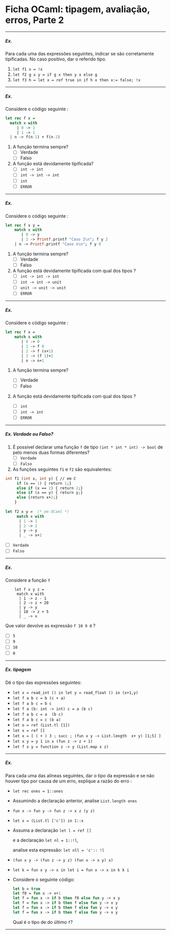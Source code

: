 

# Ficha OCaml: tipagem, avaliação, erros, Parte 2



------



##### Ex.

Para cada uma das expressões seguintes, indicar se são corretamente tipificadas. No caso positivo, dar o referido tipo.

1. `let f1 x = !x` 
2. `let f2 g x y = if g x then y x else g` 
3. `let f3 h = let x = ref true in if h x then x:= false; !x`

------



##### Ex. 

Considere o código seguinte :



```ocaml
let rec f x =
  match x with
     | 0 -> 1
     | 1 -> 1
  | n -> f(n-1) + f(n-2)
```

1. A função termina sempre?	
   - [ ] Verdade
   - [ ] Falso
2. A função está devidamente tipificada?
    - [ ] `int -> int`
    - [ ] `int -> int -> int`
    - [ ] `int`
    - [ ] `ERROR`
------



##### Ex.

Considere o código seguinte :

```ocaml
let rec f x y =
    match x with
       | 0 -> y
       | 2 -> Printf.printf "Caso 2\n"; f y 2
    | n -> Printf.printf "Caso n\n"; f y 0
```

1. A função termina sempre?	
   - [ ] Verdade
   - [ ] Falso
2. A função está devidamente tipificada com qual dos tipos ?
   - [ ] `int -> int -> int`
   - [ ] `int -> int -> unit`
   - [ ] `unit -> unit -> unit`
   - [ ] `ERROR`

------





##### Ex.

Considere o código seguinte : 

```ocaml
let rec f x =
    match x with
       | 0 -> 0
       | 1 -> f 0
       | 2 -> f (x+1)
       | 3 -> (f 1)+2
       | n -> n+1
```

1. A função termina sempre?	
   - [ ] Verdade 
   - [ ] Falso
2. A função está devidamente tipificada com qual dos tipos ?

   - [ ] `int`
   - [ ] `int -> int`
   - [ ] `ERROR`

------



##### Ex. Verdade ou Falso?

1. É possível declarar uma função `f`  de tipo `(int * int * int) -> bool`  de pelo menos duas formas diferentes?
   - [ ]  `Verdade` 
   - [ ] `Falso`

2. As funções seguintes `f1` e `f2` são equivalentes:

```ocaml
int f1 (int x, int y) { // em C
	 if (x == 1) { return 1;}
   	 else if (x == 2) { return 2;}
   	 else if (x == y) { return y;}
   	 else {return x+2;}
   	}
   	
let f2 x y =  (* em OCaml *)
     match x with
   	  | 1 -> 1
	  | 2 -> 2 
	  | y -> y
	  | _ -> x+2
```

- [ ]  `Verdade` 
- [ ] `Falso`

------



##### Ex.

Considere a função `f`

```
	let f x y z = 
	 match x with
	  | 1 -> z - 1
 	  | 2 -> z + 20
 	  | y -> y
	  | 10 -> z + 5
	  | _ -> x
```

Que valor devolve as expressão `f 10 9 0` ?

- [ ]  `5`
- [ ]  `9`
- [ ]  `10`
- [ ]  `0`

------



##### Ex. tipagem

Dê o tipo das expressões seguintes:

- `let x = read_int () in let y = read_float () in (x+1,y)`
- `let f a b c = b (c + a)`
- `let f a b c = b c`
- `let f a (b: int -> int) c = a (b c)`
- `let f a b c = a  (b c)`
- `let f a b c = c (b a)`
- `let o = ref (List.tl [1])`
- `let x = ref []`
- `let x = [ ( + ) 3 ; succ ; (fun x y -> List.length  x+ y) [1;5] ]`
- `let x y = y 1 in x (fun z -> z + 1) `
- `let f x y = function z -> y (List.map x z)`

------



##### Ex.

Para cada uma das alíneas  seguintes, dar o tipo da expressão e se não houver tipo por causa de um erro, explique a razão do erro :

- `let rec ones = 1::ones`

- Assumindo a declaração anterior, analise  `List.length ones`

- `fun x -> fun y -> fun z -> x z (y z)`

- `let x = (List.tl ['c']) in 1::x`

- Assuma a declaração `let l = ref []`

  e a declaração `let nl = 1::!l`,

  analise esta expressão:  `let nll = 'c':: !l`

-  `(fun x y -> (fun z -> y z) (fun x -> x y) x)`

- `let k = fun x y -> x in let i = fun x -> x in k k i`

- Considere o seguinte código:

  ```ocaml
  let b = true
  let f0 = fun x -> x+1
  let f = fun x -> if b then f0 else fun y -> x y
  let f = fun x -> if b then f else fun y -> x y
  let f = fun x -> if b then f else fun y -> x y
  let f = fun x -> if b then f else fun y -> x y
  ```

  Qual é o tipo de do último `f`?

------

